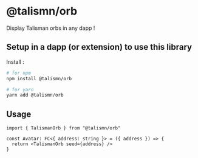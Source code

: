 # @talismn/orb

Display Talisman orbs in any dapp !

## Setup in a dapp (or extension) to use this library

Install :

```bash
# for npm
npm install @talismn/orb

# for yarn
yarn add @talismn/orb
```

## Usage

```tsx
import { TalismanOrb } from "@talismn/orb"

const Avatar: FC<{ address: string }> = ({ address }) => {
  return <TalismanOrb seed={address} />
}
```
